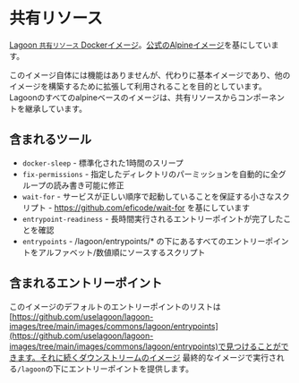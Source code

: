 # 共有リソース

[Lagoon `共有リソース` Dockerイメージ](https://github.com/uselagoon/lagoon-images/tree/main/images/commons)。[公式のAlpineイメージ](https://hub.docker.com/_/alpine/)を基にしています。

このイメージ自体には機能はありませんが、代わりに基本イメージであり、他のイメージを構築するために拡張して利用されることを目的としています。Lagoonのすべてのalpineベースのイメージは、共有リソースからコンポーネントを継承しています。

## 含まれるツール

- `docker-sleep` - 標準化された1時間のスリープ
- `fix-permissions` - 指定したディレクトリのパーミッションを自動的に全グループの読み書き可能に修正
- `wait-for` - サービスが正しい順序で起動していることを保証する小さなスクリプト - https://github.com/eficode/wait-for を基にしています
- `entrypoint-readiness` - 長時間実行されるエントリーポイントが完了したことを確認
- `entrypoints` - /lagoon/entrypoints/* の下にあるすべてのエントリーポイントをアルファベット/数値順にソースするスクリプト

## 含まれるエントリーポイント

このイメージのデフォルトのエントリーポイントのリストは[https://github.com/uselagoon/lagoon-images/tree/main/images/commons/lagoon/entrypoints](https://github.com/uselagoon/lagoon-images/tree/main/images/commons/lagoon/entrypoints)で見つけることができます。それに続くダウンストリームのイメージ 最終的なイメージで実行される`/lagoon`の下にエントリーポイントを提供します。